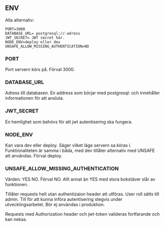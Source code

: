 ## ENV
Alla alternativ:
```
PORT=3000
DATABASE_URL= postgresql://-adress
JWT_SECRET= JWT secret här.
NODE_ENV=deploy eller dev
UNSAFE_ALLOW_MISSING_AUTHENTICATION=NO
```

### PORT
Port servern körs på. Förval 3000.
### DATABASE_URL
Adress till databasen. En address som börjar med postgresql: och innehåller informationen för att ansluta.
### JWT_SECRET
En hemlighet som behövs för att jwt autentisering ska fungera.
### NODE_ENV
Kan vara dev eller deploy. Säger vilket läge servern sa köras i. Funktionaliteten är samma i båda, med dev tillåter alternativ med UNSAFE att användas. Förval deploy.
### UNSAFE_ALLOW_MISSING_AUTHENTICATION
Värden: YES NO. Förval NO. Allt annat än YES med stora bokstäver slår av funktionen. 

Tillåter requests helt utan authentizaion header att utföras. User roll sätts till admin. Till för att kunna införa autentisering stegvis under utvecklingsarbetet. Bör ej användas i produktion.

Requests med Authorization header och jwt-token valideras fortfarande och kan nekas.
